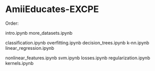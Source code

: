 # AmiiEducates-EXCPE

Order:

intro.ipynb
more_datasets.ipynb

classification.ipynb
overfitting.ipynb
decision_trees.ipynb
k-nn.ipynb
linear_regression.ipynb

nonlinear_features.ipynb
svm.ipynb
losses.ipynb
regularization.ipynb
kernels.ipynb
